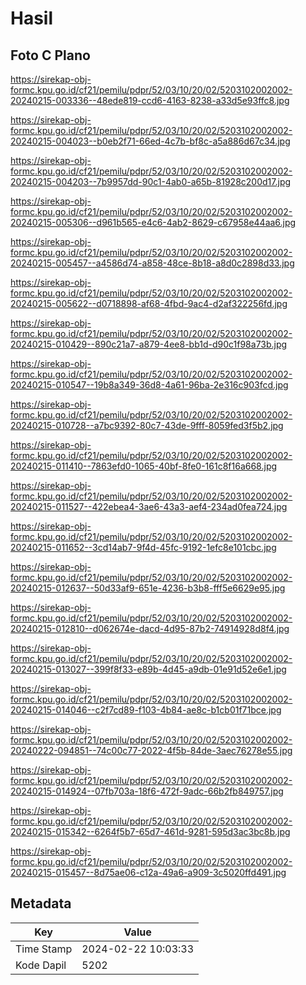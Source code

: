 # Hasil

## Foto C Plano

https://sirekap-obj-formc.kpu.go.id/cf21/pemilu/pdpr/52/03/10/20/02/5203102002002-20240215-003336--48ede819-ccd6-4163-8238-a33d5e93ffc8.jpg

https://sirekap-obj-formc.kpu.go.id/cf21/pemilu/pdpr/52/03/10/20/02/5203102002002-20240215-004023--b0eb2f71-66ed-4c7b-bf8c-a5a886d67c34.jpg

https://sirekap-obj-formc.kpu.go.id/cf21/pemilu/pdpr/52/03/10/20/02/5203102002002-20240215-004203--7b9957dd-90c1-4ab0-a65b-81928c200d17.jpg

https://sirekap-obj-formc.kpu.go.id/cf21/pemilu/pdpr/52/03/10/20/02/5203102002002-20240215-005306--d961b565-e4c6-4ab2-8629-c67958e44aa6.jpg

https://sirekap-obj-formc.kpu.go.id/cf21/pemilu/pdpr/52/03/10/20/02/5203102002002-20240215-005457--a4586d74-a858-48ce-8b18-a8d0c2898d33.jpg

https://sirekap-obj-formc.kpu.go.id/cf21/pemilu/pdpr/52/03/10/20/02/5203102002002-20240215-005622--d0718898-af68-4fbd-9ac4-d2af322256fd.jpg

https://sirekap-obj-formc.kpu.go.id/cf21/pemilu/pdpr/52/03/10/20/02/5203102002002-20240215-010429--890c21a7-a879-4ee8-bb1d-d90c1f98a73b.jpg

https://sirekap-obj-formc.kpu.go.id/cf21/pemilu/pdpr/52/03/10/20/02/5203102002002-20240215-010547--19b8a349-36d8-4a61-96ba-2e316c903fcd.jpg

https://sirekap-obj-formc.kpu.go.id/cf21/pemilu/pdpr/52/03/10/20/02/5203102002002-20240215-010728--a7bc9392-80c7-43de-9fff-8059fed3f5b2.jpg

https://sirekap-obj-formc.kpu.go.id/cf21/pemilu/pdpr/52/03/10/20/02/5203102002002-20240215-011410--7863efd0-1065-40bf-8fe0-161c8f16a668.jpg

https://sirekap-obj-formc.kpu.go.id/cf21/pemilu/pdpr/52/03/10/20/02/5203102002002-20240215-011527--422ebea4-3ae6-43a3-aef4-234ad0fea724.jpg

https://sirekap-obj-formc.kpu.go.id/cf21/pemilu/pdpr/52/03/10/20/02/5203102002002-20240215-011652--3cd14ab7-9f4d-45fc-9192-1efc8e101cbc.jpg

https://sirekap-obj-formc.kpu.go.id/cf21/pemilu/pdpr/52/03/10/20/02/5203102002002-20240215-012637--50d33af9-651e-4236-b3b8-fff5e6629e95.jpg

https://sirekap-obj-formc.kpu.go.id/cf21/pemilu/pdpr/52/03/10/20/02/5203102002002-20240215-012810--d062674e-dacd-4d95-87b2-74914928d8f4.jpg

https://sirekap-obj-formc.kpu.go.id/cf21/pemilu/pdpr/52/03/10/20/02/5203102002002-20240215-013027--399f8f33-e89b-4d45-a9db-01e91d52e6e1.jpg

https://sirekap-obj-formc.kpu.go.id/cf21/pemilu/pdpr/52/03/10/20/02/5203102002002-20240215-014046--c2f7cd89-f103-4b84-ae8c-b1cb01f71bce.jpg

https://sirekap-obj-formc.kpu.go.id/cf21/pemilu/pdpr/52/03/10/20/02/5203102002002-20240222-094851--74c00c77-2022-4f5b-84de-3aec76278e55.jpg

https://sirekap-obj-formc.kpu.go.id/cf21/pemilu/pdpr/52/03/10/20/02/5203102002002-20240215-014924--07fb703a-18f6-472f-9adc-66b2fb849757.jpg

https://sirekap-obj-formc.kpu.go.id/cf21/pemilu/pdpr/52/03/10/20/02/5203102002002-20240215-015342--6264f5b7-65d7-461d-9281-595d3ac3bc8b.jpg

https://sirekap-obj-formc.kpu.go.id/cf21/pemilu/pdpr/52/03/10/20/02/5203102002002-20240215-015457--8d75ae06-c12a-49a6-a909-3c5020ffd491.jpg


## Metadata

| Key        | Value               |
| ---------- | ------------------- |
| Time Stamp | 2024-02-22 10:03:33 |
| Kode Dapil | 5202                |



